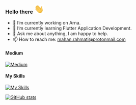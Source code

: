 ### Hello there <img src="https://raw.githubusercontent.com/parth-27/parth-27/master/Hi.gif" width="30px">

- 🔭 I’m currently working on Arna.
- 🌱 I’m currently learning Flutter Application Development.
- 💬 Ask me about anything, I am happy to help.
- 📫 How to reach me: mahan.rahmati@protonmail.com

#### Medium

[![Medium](https://github-readme-medium.vercel.app/?username=mahan.rahmati)](https://medium.com/@mahan.rahmati)

#### My Skills

[![My Skills](https://skillicons.dev/icons?i=androidstudio,bash,dart,flutter,git,github,linux,lua,md,materialui,py,pytorch,vim,vscode&perline=5)](https://skillicons.dev)

[![GitHub stats](https://github-readme-stats.vercel.app/api?username=MahanRahmati&theme=dark&show_icons=true)](https://github.com/MahanRahmati/)
